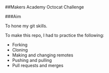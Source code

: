 ##Makers Academy Octocat Challenge

###Aim

To hone my git skills. 

To make this repo, I had to practice the following:

* Forking
* Cloning
* Making and changing remotes
* Pushing and pulling
* Pull requests and merges
